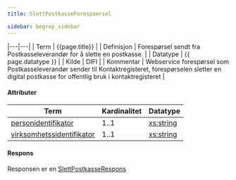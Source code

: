 ```yaml
---
title: SlettPostkasseForespoersel  

sidebar: begrep_sidebar
---
```


|---|---|
| Term          | {{page.title}} |
| Definisjon    | Forespørsel sendt fra Postkasseleverandør for å slette en postkasse. |
| Datatype      | {{ page.datatype }} |
| Kilde         | DIFI |
| Kommentar     | Webservice forespørsel som Postkasseleverandør sender til Kontaktregisteret, forespørselen sletter en digital postkasse for offentlig bruk i kontaktregisteret |

#### Attributer

| Term                                                              | Kardinalitet | Datatype                                              |
| ----------------------------------------------------------------- | ------------ | ----------------------------------------------------- |
| [personidentifikator]({{site.baseurl}}/docs/resources/begrep/sikkerDigitalPost/begrep/personidentifikator)                | 1..1         | [xs:string](http://www.w3.org/TR/xmlschema-2/#string) |
| [virksomhetssidentifikator]({{site.baseurl}}/docs/resources/begrep/sikkerDigitalPost/begrep/virksomhetsidentifikator) | 1..1         | [xs:string](http://www.w3.org/TR/xmlschema-2/#string) |

#### Respons

Responsen er en [SlettPostkasseRespons]({{site.baseurl}}/docs/resources/begrep/oppslagstjenesten/SlettPostkasseRespons)
